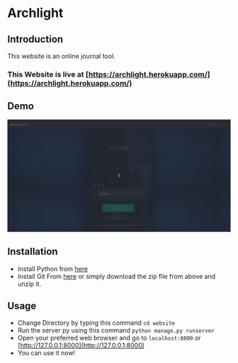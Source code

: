 # Archlight

## Introduction
This website is an online journal tool.

### This Website is live at [https://archlight.herokuapp.com/](https://archlight.herokuapp.com/)

## Demo 

![Archlight Demo](demo.gif)

## Installation
* Install Python from [here](https://www.python.org/downloads/)
* Install Git From [here](https://git-scm.com/) or simply download the zip file from above and unzip it.

## Usage
* Change Directory by typing this command `cd website`
* Run the server py using this command `python manage.py runserver`
* Open your preferred web browser and go to `localhost:8000` or [http://127.0.0.1:8000](http://127.0.0.1:8000)
* You can use it now!

